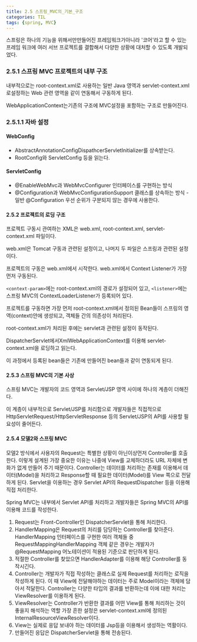 ```yaml
---
title: 2.5 스프링_MVC의_기본_구조
categories: TIL
tags: {spring, MVC}
---
```


스프링은 하나의 기능을 위해서만만들어진 프레임워크가아니라 '코어'라고 할 수 있는 프레임 워크에 여러 서브 프로젝트를 결합해서 다양한 상황에 대처할 수 있도록 개발되었다.

### 2.5.1 스프링 MVC  프로젝트의 내부 구조

내부적으로는 root-context.xml로 사용하는 일반 Java 영역과 servlet-context.xml로설정하는 Web 관련 영역을 같이 연동해서 구동하게 된다.

WebApplicationContext는기존의 구조에 MVC설정을 포함하는 구조로 만들어진다.

### 2.5.1.1 자바 설정

#### WebConfig

* AbstractAnnotationConfigDispathcerServletInitializer를 상속받는다.
* RootConfig와 ServletConfig 등을 읽는다.



#### ServletConfig

* @EnableWebMvc과 WebMvcConfigurer 인터페이스를 구현하는 방식
* @Configuration과 WebMvcConfigurationSupport 클래스를 상속하는 방식 - 일반 @Configuration 우선 순위가 구분되지 않는 경우에 사용한다.



#### 2.5.2 프로젝트의 로딩 구조

프로젝트 구동시 관여하는 XML은 web.xml, root-context.xml, servlet-context.xml 파일이다.

web.xml은 Tomcat 구동과 관련된 설정이고, 나머지 두 파일은 스프링과 관련된 설정이다.

프로젝트의 구동은 web.xml에서 시작한다. web.xml에서 Context Listener가 가장 먼저 구동된다.

```<context-param>```에는 root-context.xml의 경로가 설정되어 있고, ```<listener>```에는 스프링 MVC의 ContextLoaderListener가 등록되어 있다.

프로젝트를 구동하면 가장 먼저 root-context.xml에서 정의된 Bean들이 스프링의 영역(context)안에 생성되고, 객체들 간의 의존성이 처리된다.

root-context.xml가 처리된 후에는 servlet과 관련된 설정이 동작된다.

DispatcherServlet에서XmlWebApplicationContext를 이용해 servlet-context.xml을 로딩하고 읽는다.

이 과정에서 등록된 bean들은 기존에 만들어진 bean들과 같이 연동되게 된다.



#### 2.5.3 스프링 MVC의 기본 사상

스프링 MVC는 개발자의 코드 영역과 Servlet/JSP 영역 사이에 하나의 계층이 더해진다.

이 계층이 내부적으로 Servlet/JSP를 처리함으로 개발자들은 직접적으로 HttpServletRequest/HttpServletResponse 등의 Servlet/JSP의 API를 사용할 필요성이 줄어든다.



#### 2.5.4 모델2와 스프링 MVC

모델2 방식에서 사용자의 Request는 특별한 상황이 아닌이상먼저 Controller를 호출한다. 이렇게 설계된 가장 중요한 이유는 나중에 View를 교체하더라도 URL 자체에 변화가 없게 만들어 주기 때문이다.
Controller는 데이터를 처리하는 존재를 이용해서 데이터(Model)을 처리하고 Response할 때 필요한 데이터(Model)를 View 쪽으로 전달하게 된다.
Servlet을 이용하는 경우 Servlet API의 RequestDispatcher 등을 이용해 직접 처리한다.

Spring MVC는 내부에서 Servlet API를 처리하고 개발자들은 Spring MVC의 API를 이용해 코드를 작성한다.

1. Request는 Front-Controller인 DispatcherServlet을 통해 처리한다.
2. HandlerMapping은 Request의 처리를 담당하는 Controller를 찾아준다.
   HandlerMapping 인터페이스를 구현한 여러 객체들 중 RequestMappingHandlerMapping 객체 같은 경우는 개발자가 @RequestMapping 어노테이션이 적용된 기준으로 판단하게 된다.
3. 적절한 Controller를 찾았으면 HandlerAdapter를 이용해 해당 Controller를 동작시긴다.
4. Controller는 개발자가 직접 작성하는 클래스로 실제 Request를 처리하는 로직을 작성하게 된다.
   이 때 View에 전달해야하는 데이터는 주로 Model이라는 객체에 담아서 적달한다.
   Controller는 다양한 타입의 결과를 반환하는데 이에 대한 처리는 ViewResolver를 이용하게 된다.
5. ViewResolver는 Controller가 반환한 결과를 어떤 View를 통해 처리하는 것이 좋을지 해석하는 역할
   가장 흔한 설정은 servlet-context.xml에 정의된 InternalResourceViewResolver이다.
6. View는 실제로 응답 보내야 하는 데이터를 Jsp등을 이용해서 생성하는 역활이다.
7. 만들어진 응답은 DispatcherServlet을 통해 전송된다.